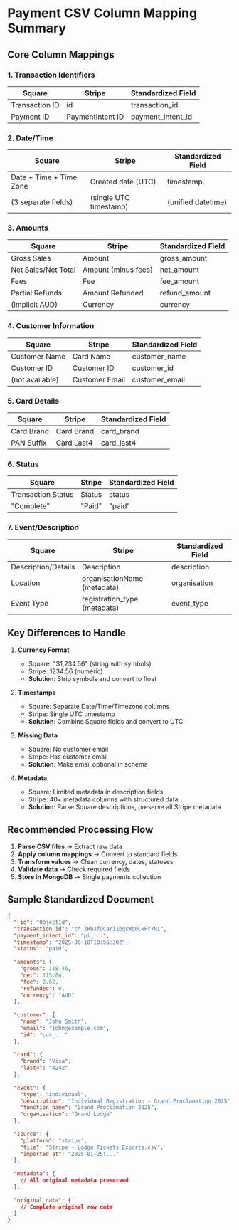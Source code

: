 # Payment CSV Column Mapping Summary

## Core Column Mappings

### 1. Transaction Identifiers
| Square | Stripe | Standardized Field |
|--------|--------|-------------------|
| Transaction ID | id | transaction_id |
| Payment ID | PaymentIntent ID | payment_intent_id |

### 2. Date/Time
| Square | Stripe | Standardized Field |
|--------|--------|-------------------|
| Date + Time + Time Zone | Created date (UTC) | timestamp |
| (3 separate fields) | (single UTC timestamp) | (unified datetime) |

### 3. Amounts
| Square | Stripe | Standardized Field |
|--------|--------|-------------------|
| Gross Sales | Amount | gross_amount |
| Net Sales/Net Total | Amount (minus fees) | net_amount |
| Fees | Fee | fee_amount |
| Partial Refunds | Amount Refunded | refund_amount |
| (implicit AUD) | Currency | currency |

### 4. Customer Information
| Square | Stripe | Standardized Field |
|--------|--------|-------------------|
| Customer Name | Card Name | customer_name |
| Customer ID | Customer ID | customer_id |
| (not available) | Customer Email | customer_email |

### 5. Card Details
| Square | Stripe | Standardized Field |
|--------|--------|-------------------|
| Card Brand | Card Brand | card_brand |
| PAN Suffix | Card Last4 | card_last4 |

### 6. Status
| Square | Stripe | Standardized Field |
|--------|--------|-------------------|
| Transaction Status | Status | status |
| "Complete" | "Paid" | "paid" |

### 7. Event/Description
| Square | Stripe | Standardized Field |
|--------|--------|-------------------|
| Description/Details | Description | description |
| Location | organisationName (metadata) | organisation |
| Event Type | registration_type (metadata) | event_type |

## Key Differences to Handle

1. **Currency Format**
   - Square: "$1,234.56" (string with symbols)
   - Stripe: 1234.56 (numeric)
   - **Solution**: Strip symbols and convert to float

2. **Timestamps**
   - Square: Separate Date/Time/Timezone columns
   - Stripe: Single UTC timestamp
   - **Solution**: Combine Square fields and convert to UTC

3. **Missing Data**
   - Square: No customer email
   - Stripe: Has customer email
   - **Solution**: Make email optional in schema

4. **Metadata**
   - Square: Limited metadata in description fields
   - Stripe: 40+ metadata columns with structured data
   - **Solution**: Parse Square descriptions, preserve all Stripe metadata

## Recommended Processing Flow

1. **Parse CSV files** → Extract raw data
2. **Apply column mappings** → Convert to standard fields
3. **Transform values** → Clean currency, dates, statuses
4. **Validate data** → Check required fields
5. **Store in MongoDB** → Single payments collection

## Sample Standardized Document

```json
{
  "_id": "ObjectId",
  "transaction_id": "ch_3RbJfOCari1bgsWq0CxPr7NI",
  "payment_intent_id": "pi_...",
  "timestamp": "2025-06-18T10:56:30Z",
  "status": "paid",
  
  "amounts": {
    "gross": 118.46,
    "net": 115.84,
    "fee": 2.62,
    "refunded": 0,
    "currency": "AUD"
  },
  
  "customer": {
    "name": "John Smith",
    "email": "john@example.com",
    "id": "cus_..."
  },
  
  "card": {
    "brand": "Visa",
    "last4": "4242"
  },
  
  "event": {
    "type": "individual",
    "description": "Individual Registration - Grand Proclamation 2025",
    "function_name": "Grand Proclamation 2025",
    "organisation": "Grand Lodge"
  },
  
  "source": {
    "platform": "stripe",
    "file": "Stripe - Lodge Tickets Exports.csv",
    "imported_at": "2025-01-25T..."
  },
  
  "metadata": {
    // All original metadata preserved
  },
  
  "original_data": {
    // Complete original row data
  }
}
```